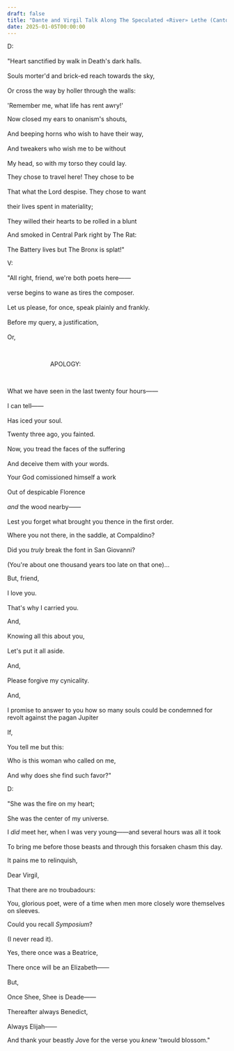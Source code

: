 ```yaml
---
draft: false
title: "Dante and Virgil Talk Along The Speculated «River» Lethe (Canto 1 : 2)"
date: 2025-01-05T00:00:00
---
```

D: <br>  
"Heart sanctified by walk in Death's dark halls. <br>  
Souls morter'd and brick-ed reach towards the sky, <br>  
Or cross the way by holler through the walls: <br>  
'Remember me, what life has rent awry!'

Now closed my ears to onanism's shouts, <br>  
And beeping horns who wish to have their way, <br>  
And tweakers who wish me to be without <br>  
My head, so with my torso they could lay. 

They chose to travel here! They chose to be <br>  
That what the Lord despise. They chose to want <br>  
their lives spent in materiality; <br>  
They willed their hearts to be rolled in a blunt 

And smoked in Central Park right by The Rat: <br>  
The Battery lives but The Bronx is splat!"

V: <br>  
"All right, friend, we're both poets here—— <br>  
verse begins to wane as tires the composer. <br>  
Let us please, for once, speak plainly and frankly. <br>  
Before my query, a justification, <br>  
Or, 

&nbsp;

&nbsp;&nbsp;&nbsp;&nbsp;&nbsp;&nbsp;&nbsp;&nbsp;&nbsp;&nbsp;&nbsp;&nbsp;&nbsp;&nbsp;&nbsp;&nbsp;&nbsp;&nbsp;&nbsp;&nbsp;&nbsp;&nbsp;&nbsp;&nbsp;&nbsp;APOLOGY: <br>  

&nbsp;

What we have seen in the last twenty four hours—— <br>  
I can tell—— <br>  
Has iced your soul. 

Twenty three ago, you fainted. <br>  
Now, you tread the faces of the suffering <br>  
And deceive them with your words. 

Your God comissioned himself a work <br>  
Out of despicable Florence <br>  
*and* the wood nearby—— <br>  
Lest you forget what brought you thence in the first order. 

Where you not there, in the saddle, at Compaldino? <br>  
Did you *truly* break the font in San Giovanni? <br>  
(You're about one thousand years too late on that one)...

But, friend, <br>  
I love you. <br>  
That's why I carried you. 

And, <br>  
Knowing all this about you, <br>  
Let's put it all aside. <br>  
And, <br>  
Please forgive my cynicality. <br>  
And, <br>  
I promise to answer to you how so many souls could be condemned for revolt against the pagan Jupiter <br>  
If, <br>  
You tell me but this:

Who is this woman who called on me, <br>  
And why does she find such favor?"

D: <br>  
"She was the fire on my heart; <br>  
She was the center of my universe. 

I *did* meet her, when I was very young——and several hours was all it took <br>  
To bring me before those beasts and through this forsaken chasm this day.

It pains me to relinquish, <br>  
Dear Virgil, <br>  
That there are no troubadours:

You, glorious poet, were of a time when men more closely wore themselves on sleeves.

Could you recall *Symposium*? <br>  
(I never read it).

Yes, there once was a Beatrice, <br>  
There once will be an Elizabeth—— <br>  
But, <br>  
Once Shee, Shee is Deade—— <br>  
Thereafter always Benedict, <br>  
Always Elijah——

And thank your beastly Jove for the verse you *knew* 'twould blossom." 
